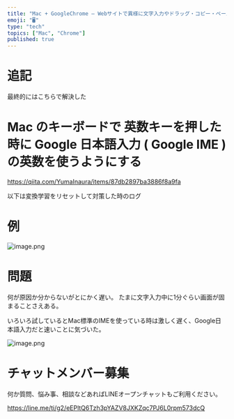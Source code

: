 ```yaml
---
title: "Mac + GoogleChrome – Webサイトで異様に文字入力やドラッグ・コピー・ペーストが遅い理由は 英字IMEだったっぽい "
emoji: "🖥"
type: "tech"
topics: ["Mac", "Chrome"]
published: true
---
```


# 追記

最終的にはこちらで解決した

# Mac のキーボードで 英数キーを押した時に Google 日本語入力 ( Google IME ) の英数を使うようにする

https://qiita.com/YumaInaura/items/87db2897ba3886f8a9fa

以下は変換学習をリセットして対策した時のログ


# 例

![image.png](https://qiita-image-store.s3.ap-northeast-1.amazonaws.com/0/89618/34ff2023-f004-2ca4-7821-4a163dde80cb.png)

# 問題

何が原因か分からないがとにかく遅い。
たまに文字入力中に1分ぐらい画面が固まることさえある。

いろいろ試しているとMac標準のIMEを使っている時は激しく遅く、Google日本語入力だと速いことに気づいた。

![image.png](https://qiita-image-store.s3.ap-northeast-1.amazonaws.com/0/89618/1b3a64dd-f8ea-1892-72a1-494d9c757ae9.png)



# チャットメンバー募集


何か質問、悩み事、相談などあればLINEオープンチャットもご利用ください。

https://line.me/ti/g2/eEPltQ6Tzh3pYAZV8JXKZqc7PJ6L0rpm573dcQ


